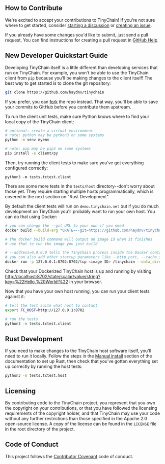 ## How to Contribute

We're excited to accept your contributions to TinyChain! If you're not sure where to get started,
consider [starting a discussion](https://github.com/haydnv/tinychain/discussions)
or [creating an issue](https://github.com/haydnv/tinychain/issues).

If you already have some changes you'd like to submit, just send a pull request.
You can find instructions for creating a pull request in
[GitHub Help](https://docs.github.com/en/pull-requests/collaborating-with-pull-requests/proposing-changes-to-your-work-with-pull-requests/about-pull-requests).

## New Developer Quickstart Guide

Developing TinyChain itself is a little different than developing services that run on TinyChain.
For example, you won't be able to use the TinyChain client from `pip` because you'll be making changes to the client itself!
The best way to get started is to clone the git repository:

```bash
git clone https://github.com/haydnv/tinychain
```

If you prefer, you can [fork](https://docs.github.com/en/pull-requests/collaborating-with-pull-requests/working-with-forks/about-forks) the repo instead. That way, you'll be able to save your commits to GitHub before you contribute them upstream.

To run the client unit tests, make sure Python knows where to find your local copy of the TinyChain client:

```bash
# optional: create a virtual environment
# note: python may be python3 on some systems
python -m venv myenv

# note: pip may be pip3 on some systems
pip install -e client/py
```

Then, try running the client tests to make sure you've got everything configured correctly:

```
python3 -m tests.tctest.client
```

There are some more tests in the `tests/host` directory--don't worry about those yet. They require starting multiple hosts programmatically, which is covered in the next section on "Rust Development".

By default the client tests will run on `demo.tinychain.net` but if you do much development on TinyChain you'll probably want to run your own host. You can do that using Docker:

```bash
# you can change the --git URL to your own if you need
docker build --build-arg "CRATE=--git=https://github.com/haydnv/tinychain.git" .

# the docker build command will output an image ID when it finishes
# use that to run the image you just build

# --address=0.0.0.0 tells the TinyChain process inside the Docker container to listen on any address
# you can also add other startup parameters like --http_port, --cache_size, --help, etc
docker run -p 127.0.0.1:8702:8702/tcp <image ID> /tinychain --data_dir=/tmp/data
```

Check that your Dockerized TinyChain host is up and running by visiting [http://localhost:8702/state/scalar/value/string?key=%22Hello,%20World!%22](http://localhost:8702/state/scalar/value/string?key=%22Hello,%20World!%22) in your browser.

Now that you have your own host running, you can run your client tests against it:

```bash
# tell the test suite what host to contact
export TC_HOST=http://127.0.0.1:8702

# run the tests
python3 -m tests.tctest.client
```

## Rust Development

If you need to make changes to the TinyChain host software itself, you'll need to run it locally. Follow the steps in the [Manual install](https://docs.tinychain.net/fundamentals/install-tinychain) section of the documentation to set up Rust, then check that you've gotten everything set up correctly by running the host tests:

```bash
python3 -m tests.tctest.host
```

## Licensing

By contributing code to the TinyChain project, you represent that you own the copyright on your contributions, or that you have followed the licensing requirements of the copyright holder, and that TinyChain may use your code without any further restrictions than those specified in the Apache 2.0 open-source license. A copy of the license can be found in the `LICENSE` file in the root directory of the project.

## Code of Conduct

This project follows the [Contributor Covenant](https://www.contributor-covenant.org/) code of conduct.
